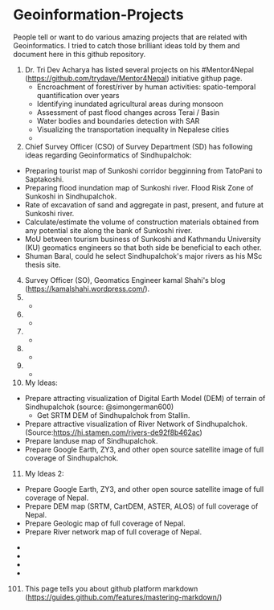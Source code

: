 # Geoinformation-Projects
People tell or want to do various amazing projects that are related with Geoinformatics. I tried to catch those brilliant ideas told by them and document here in this github repository.

1. Dr. Tri Dev Acharya has listed several projects on his #Mentor4Nepal (https://github.com/trydave/Mentor4Nepal) initiative githup page.
   * Encroachment of forest/river by human activities: spatio-temporal quantification over years
   * Identifying inundated agricultural areas during monsoon
   * Assessment of past flood changes across Terai / Basin
   * Water bodies and boundaries detection with SAR
   * Visualizing the transportation inequality in Nepalese cities
   * 
3. Chief Survey Officer (CSO) of Survey Department (SD) has following ideas regarding Geoinformatics of Sindhupalchok:
  * Preparing tourist map of Sunkoshi corridor begginning from TatoPani to Saptakoshi.
  * Preparing flood inundation map of Sunkoshi river. Flood Risk Zone of Sunkoshi in Sindhupalchok.
  * Rate of excavation of sand and aggregate in past, present, and future at Sunkoshi river.
  * Calculate/estimate the volume of construction materials obtained from any potential site along the bank of Sunkoshi river.
  * MoU between tourism business of Sunkoshi and Kathmandu University (KU) geomatics engineers so that both side be beneficial to each other.
  * Shuman Baral, could he select Sindhupalchok's major rivers as his MSc thesis site.
4. Survey Officer (SO), Geomatics Engineer kamal Shahi's blog (https://kamalshahi.wordpress.com/).
5. -
6. -
7. -
8. -
9. -
10. My Ideas:
 * Prepare attracting visualization of Digital Earth Model (DEM) of terrain of Sindhupalchok (source: @simongerman600) 
     * Get SRTM DEM of Sindhupalchok from Stallin.
 * Prepare attractive visualization of River Network of Sindhupalchok. (Source:https://hi.stamen.com/rivers-de92f8b462ac)
 * Prepare landuse map of Sindhupalchok.
 * Prepare Google Earth, ZY3, and other open source satellite image of full coverage of Sindhupalchok.
11. My Ideas 2:
 * Prepare Google Earth, ZY3, and other open source satellite image of full coverage of Nepal.
 * Prepare DEM map (SRTM, CartDEM, ASTER, ALOS) of full coverage of Nepal.
 * Prepare Geologic map of full coverage of Nepal.
 * Prepare River network map of full coverage of Nepal.
-
-
-
-
101. This page tells you about github platform markdown (https://guides.github.com/features/mastering-markdown/)
